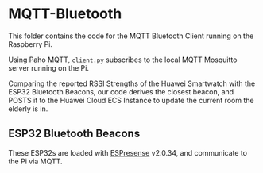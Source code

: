 # MQTT-Bluetooth
This folder contains the code for the MQTT Bluetooth Client running on the Raspberry Pi.

Using Paho MQTT, `client.py` subscribes to the local MQTT Mosquitto server running on the Pi.

Comparing the reported RSSI Strengths of the Huawei Smartwatch with the ESP32 Bluetooth Beacons, our code derives the closest beacon, and POSTS it to the Huawei Cloud ECS Instance to update the current room the elderly is in.

## ESP32 Bluetooth Beacons
These ESP32s are loaded with [ESPresense](https://github.com/ESPresense/ESPresense) v2.0.34, and communicate to the Pi via MQTT.